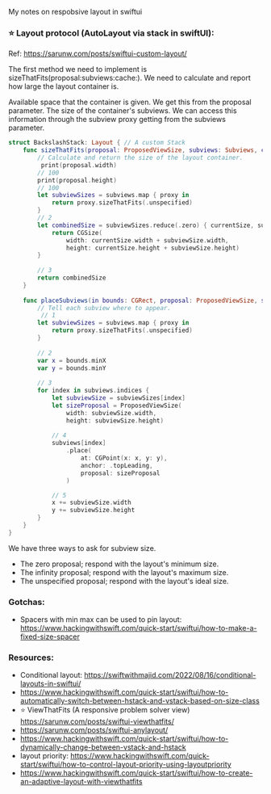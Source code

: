 My notes on respobsive layout in swiftui <!--more-->

### ⭐ Layout protocol (AutoLayout via stack in swiftUI):
Ref: https://sarunw.com/posts/swiftui-custom-layout/

The first method we need to implement is sizeThatFits(proposal:subviews:cache:). We need to calculate and report how large the layout container is.

Available space that the container is given. We get this from the proposal parameter.
The size of the container's subviews. We can access this information through the subview proxy getting from the subviews parameter.

```swift
struct BackslashStack: Layout { // A custom Stack
    func sizeThatFits(proposal: ProposedViewSize, subviews: Subviews, cache: inout ()) -> CGSize {
        // Calculate and return the size of the layout container.
         print(proposal.width)
        // 100
        print(proposal.height)
        // 100
        let subviewSizes = subviews.map { proxy in
            return proxy.sizeThatFits(.unspecified)
        }
        // 2
        let combinedSize = subviewSizes.reduce(.zero) { currentSize, subviewSize in
            return CGSize(
                width: currentSize.width + subviewSize.width,
                height: currentSize.height + subviewSize.height)
        }
        
        // 3
        return combinedSize
    }
    
    func placeSubviews(in bounds: CGRect, proposal: ProposedViewSize, subviews: Subviews, cache: inout ()) {
        // Tell each subview where to appear.
         // 1
        let subviewSizes = subviews.map { proxy in
            return proxy.sizeThatFits(.unspecified)
        }
        
        // 2
        var x = bounds.minX
        var y = bounds.minY
        
        // 3
        for index in subviews.indices {
            let subviewSize = subviewSizes[index]
            let sizeProposal = ProposedViewSize(
                width: subviewSize.width,
                height: subviewSize.height)
            
            // 4
            subviews[index]
                .place(
                    at: CGPoint(x: x, y: y),
                    anchor: .topLeading,
                    proposal: sizeProposal
                )

            // 5
            x += subviewSize.width
            y += subviewSize.height
        }
    }
}
```

We have three ways to ask for subview size.

- The zero proposal; respond with the layout's minimum size.
- The infinity proposal; respond with the layout's maximum size.
- The unspecified proposal; respond with the layout's ideal size.

### Gotchas:
- Spacers with min max can be used to pin layout: https://www.hackingwithswift.com/quick-start/swiftui/how-to-make-a-fixed-size-spacer

### Resources:
- Conditional layout: https://swiftwithmajid.com/2022/08/16/conditional-layouts-in-swiftui/
- https://www.hackingwithswift.com/quick-start/swiftui/how-to-automatically-switch-between-hstack-and-vstack-based-on-size-class
- ⭐ ViewThatFits (A responsive problem solver view) https://sarunw.com/posts/swiftui-viewthatfits/
- https://sarunw.com/posts/swiftui-anylayout/
- https://www.hackingwithswift.com/quick-start/swiftui/how-to-dynamically-change-between-vstack-and-hstack
- layout priority: https://www.hackingwithswift.com/quick-start/swiftui/how-to-control-layout-priority-using-layoutpriority
- https://www.hackingwithswift.com/quick-start/swiftui/how-to-create-an-adaptive-layout-with-viewthatfits
